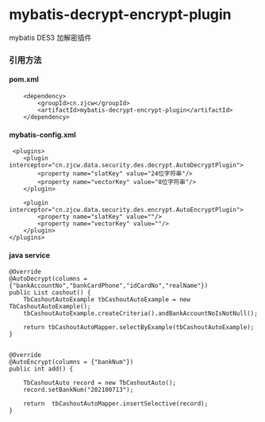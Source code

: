 # mybatis-decrypt-encrypt-plugin
mybatis  DES3 加解密插件


### 引用方法

#### pom.xml

        <dependency>
            <groupId>cn.zjcw</groupId>
            <artifactId>mybatis-decrypt-encrypt-plugin</artifactId>
        </dependency>

#### mybatis-config.xml

     <plugins>
        <plugin interceptor="cn.zjcw.data.security.des.decrypt.AutoDecryptPlugin">
            <property name="slatKey" value="24位字符串"/>
            <property name="vectorKey" value="8位字符串"/>
        </plugin>

        <plugin interceptor="cn.zjcw.data.security.des.encrypt.AutoEncryptPlugin">
            <property name="slatKey" value=""/>
            <property name="vectorKey" value=""/>
        </plugin>
    </plugins>

#### java service

    @Override
    @AutoDecrypt(columns = {"bankAccountNo","bankCardPhone","idCardNo","realName"})
    public List cashout() {
        TbCashoutAutoExample tbCashoutAutoExample = new TbCashoutAutoExample();
        tbCashoutAutoExample.createCriteria().andBankAccountNoIsNotNull();

        return tbCashoutAutoMapper.selectByExample(tbCashoutAutoExample);
    }


    @Override
    @AutoEncrypt(columns = {"bankNum"})
    public int add() {

        TbCashoutAuto record = new TbCashoutAuto();
        record.setBankNum("202100713");

        return  tbCashoutAutoMapper.insertSelective(record);
    }